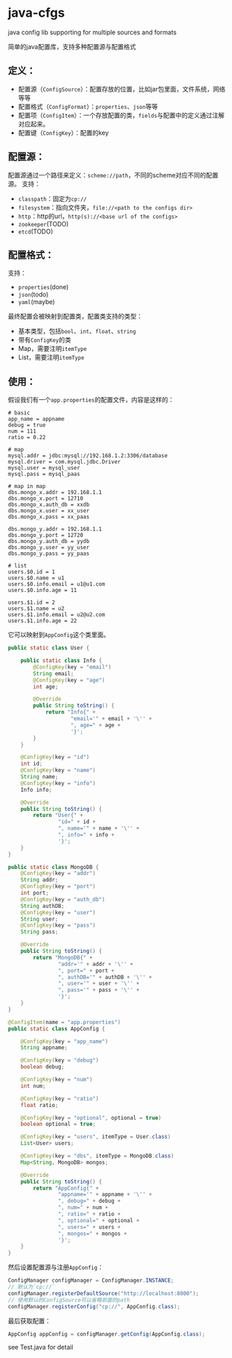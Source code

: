 # java-cfgs
java config lib supporting for multiple sources and formats

简单的java配置库，支持多种配置源与配置格式

## 定义：
- 配置源（`ConfigSource`）：配置存放的位置，比如jar包里面，文件系统，网络等等
- 配置格式（`ConfigFormat`）：`properties`、`json`等等
- 配置项（`ConfigItem`）：一个存放配置的类，`fields`与配置中的定义通过注解对应起来。
- 配置键（`ConfigKey`）：配置的key

## 配置源：
配置源通过一个路径来定义：`scheme://path`，不同的scheme对应不同的配置源。
支持：
- `classpath`：固定为`cp://`
- `filesystem`：指向文件夹，`file://<path to the configs dir>`
- `http`：http的url，`http(s)://<base url of the configs>`
- `zookeeper`(TODO)
- `etcd`(TODO)

## 配置格式：
支持：
- `properties`(done)
- `json`(todo)
- `yaml`(maybe)

最终配置会被映射到配置类，配置类支持的类型：
- 基本类型，包括`bool`、`int`、`float`、`string`
- 带有`ConfigKey`的类
- Map，需要注明`itemType`
- List，需要注明`itemType`

## 使用：
假设我们有一个`app.properties`的配置文件，内容是这样的：
```
# basic
app_name = appname
debug = true
num = 111
ratio = 0.22

# map
mysql.addr = jdbc:mysql://192.168.1.2:3306/database
mysql.driver = com.mysql.jdbc.Driver
mysql.user = mysql_user
mysql.pass = mysql_paas

# map in map
dbs.mongo_x.addr = 192.168.1.1
dbs.mongo_x.port = 12710
dbs.mongo_x.auth_db = xxdb
dbs.mongo_x.user = xx_user
dbs.mongo_x.pass = xx_paas

dbs.mongo_y.addr = 192.168.1.1
dbs.mongo_y.port = 12720
dbs.mongo_y.auth_db = yydb
dbs.mongo_y.user = yy_user
dbs.mongo_y.pass = yy_paas

# list
users.$0.id = 1
users.$0.name = u1
users.$0.info.email = u1@u1.com
users.$0.info.age = 11

users.$1.id = 2
users.$1.name = u2
users.$1.info.email = u2@u2.com
users.$1.info.age = 22
```
它可以映射到`AppConfig`这个类里面。
```java
public static class User {

    public static class Info {
        @ConfigKey(key = "email")
        String email;
        @ConfigKey(key = "age")
        int age;

        @Override
        public String toString() {
            return "Info{" +
                    "email='" + email + '\'' +
                    ", age=" + age +
                    '}';
        }
    }

    @ConfigKey(key = "id")
    int id;
    @ConfigKey(key = "name")
    String name;
    @ConfigKey(key = "info")
    Info info;

    @Override
    public String toString() {
        return "User{" +
                "id=" + id +
                ", name='" + name + '\'' +
                ", info=" + info +
                '}';
    }
}

public static class MongoDB {
    @ConfigKey(key = "addr")
    String addr;
    @ConfigKey(key = "port")
    int port;
    @ConfigKey(key = "auth_db")
    String authDB;
    @ConfigKey(key = "user")
    String user;
    @ConfigKey(key = "pass")
    String pass;

    @Override
    public String toString() {
        return "MongoDB{" +
                "addr='" + addr + '\'' +
                ", port=" + port +
                ", authDB='" + authDB + '\'' +
                ", user='" + user + '\'' +
                ", pass='" + pass + '\'' +
                '}';
    }
}

@ConfigItem(name = "app.properties")
public static class AppConfig {

    @ConfigKey(key = "app_name")
    String appname;

    @ConfigKey(key = "debug")
    boolean debug;

    @ConfigKey(key = "num")
    int num;

    @ConfigKey(key = "ratio")
    float ratio;

    @ConfigKey(key = "optional", optional = true)
    boolean optional = true;

    @ConfigKey(key = "users", itemType = User.class)
    List<User> users;

    @ConfigKey(key = "dbs", itemType = MongoDB.class)
    Map<String, MongoDB> mongos;

    @Override
    public String toString() {
        return "AppConfig{" +
                "appname='" + appname + '\'' +
                ", debug=" + debug +
                ", num=" + num +
                ", ratio=" + ratio +
                ", optional=" + optional +
                ", users=" + users +
                ", mongos=" + mongos +
                '}';
    }
}
```
然后设置配置源与注册`AppConfig`：
```java
ConfigManager configManager = ConfigManager.INSTANCE;
// 默认为`cp://`
configManager.registerDefaultSource("http://localhost:8000");
// 使用默认的ConfigSource可以省略前面的path
configManager.registerConfig("cp://", AppConfig.class);
```

最后获取配置：
```java
AppConfig appConfig = configManager.getConfig(AppConfig.class);
```

see Test.java for detail
